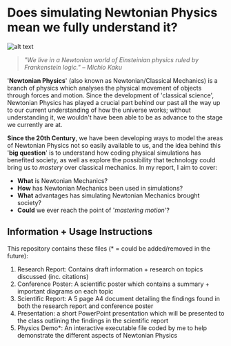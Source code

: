 # Does simulating Newtonian Physics mean we fully understand it?

![alt text](https://i.pinimg.com/originals/d0/be/84/d0be84397f42d52652c823d0d0031ab8.gif "A demonstration of 'Newton's Cradle'")

> *"We live in a Newtonian world of Einsteinian physics ruled by Frankenstein logic." – Michio Kaku*

'**Newtonian Physics**' (also known as Newtonian/Classical Mechanics) is a branch of physics which analyses the physical movement of objects through forces and motion. Since the development of 'classical science', Newtonian Physics has played a crucial part behind our past all the way up to our current understanding of how the universe works; without understanding it, we wouldn't have been able to be as advance to the stage we currently are at. 

**Since the 20th Century**, we have been developing ways to model the areas of Newtonian Physics not so easily available to us, and the idea behind this '**big question**' is to understand how coding physical simulations has benefited society, as well as explore the possibility that technology could bring us to *mastery* over classical mechanics. In my report, I aim to cover:
- **What** is Newtonian Mechanics?
- **How** has Newtonian Mechanics been used in simulations?
- **What** advantages has simulating Newtonian Mechanics brought society?
- **Could** we ever reach the point of '*mastering motion*'?

## Information + Usage Instructions

This repository contains these files (\* = could be added/removed in the future):
1. Research Report: Contains draft information + research on topics discussed (inc. citations)
2. Conference Poster: A scientific poster which contains a summary + important diagrams on each topic 
3. Scientific Report: A 5 page A4 document detailing the findings found in both the research report and conference poster
4. Presentation: a short PowerPoint presentation which will be presented to the class outlining the findings in the scientific report
5. Physics Demo\*: An interactive executable file coded by me to help demonstrate the different aspects of Newtonian Physics
